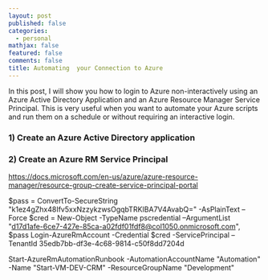 ```yaml
---
layout: post
published: false
categories:
  - personal
mathjax: false
featured: false
comments: false
title: Automating  your Connection to Azure
---
```

In this post, I will show you how to login to Azure non-interactively using an Azure Active Directory Application and an Azure Resource Manager Service Principal. This is very useful when you want to automate your Azure scripts and run them on a schedule or without requiring an interactive login.

### 1) Create an Azure Active Directory application



### 2) Create an Azure RM Service Principal

https://docs.microsoft.com/en-us/azure/azure-resource-manager/resource-group-create-service-principal-portal


$pass = ConvertTo-SecureString "k1ez4gZhx48Ifv5xxNzzykzwsOgqbTRKIBA7V4AvabQ=" -AsPlainText –Force
$cred = New-Object -TypeName pscredential –ArgumentList "d17d1afe-6ce7-427e-85ca-a02fdf01fdf8@col1050.onmicrosoft.com", $pass
Login-AzureRmAccount -Credential $cred -ServicePrincipal –TenantId 35edb7bb-df3e-4c68-9814-c50f8dd7204d

Start-AzureRmAutomationRunbook -AutomationAccountName "Automation" -Name "Start-VM-DEV-CRM" -ResourceGroupName "Development"
